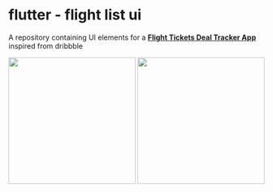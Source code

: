 # flutter - flight list ui

A repository containing UI elements for a **[Flight Tickets Deal Tracker App](https://dribbble.com/shots/5662956-Flight-Tickets-Deal-Tracker-App-Day-340-365-Project365)** inspired from dribbble

<img src="https://github.com/hauntarl/flui_001_flight_list/blob/master/screenhots/1.png" width="250"> <img src="https://github.com/hauntarl/flui_001_flight_list/blob/master/screenhots/2.png" width="250">
